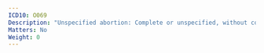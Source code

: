 ```yaml
---
ICD10: O069
Description: "Unspecified abortion: Complete or unspecified, without complication"
Matters: No
Weight: 0
---
```


